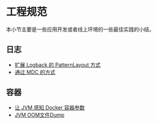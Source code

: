 # 工程规范
本小节主要是一些应用开发或者线上环境的一些最佳实践的小结。

## 日志
- [扩展 Logback 的 PatternLayout 方式](patternLayout.md)
- [通过 MDC 的方式](MDC.md)

## 容器
- [让 JVM 感知 Docker 容器参数](jvm-docker.md)
- [JVM OOM文件Dump](JVM-OOM文件储存方案.md)